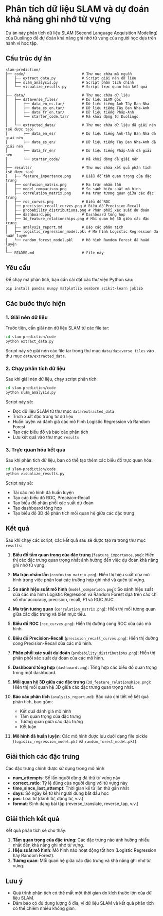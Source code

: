 # Phân tích dữ liệu SLAM và dự đoán khả năng ghi nhớ từ vựng

Dự án này phân tích dữ liệu SLAM (Second Language Acquisition Modeling) của Duolingo để dự đoán khả năng ghi nhớ từ vựng của người học dựa trên hành vi học tập.

## Cấu trúc dự án

```
slam-prediction/
├── code/                          # Thư mục chứa mã nguồn
│   ├── extract_data.py            # Script giải nén dữ liệu
│   ├── slam_analysis.py           # Script phân tích chính
│   └── visualize_results.py       # Script trực quan hóa kết quả
│
├── data/                          # Thư mục chứa dữ liệu
│   ├── dataverse_files/           # Dữ liệu SLAM gốc
│   │   ├── data_en_es.tar/        # Dữ liệu tiếng Anh-Tây Ban Nha
│   │   ├── data_es_en.tar/        # Dữ liệu tiếng Tây Ban Nha-Anh
│   │   ├── data_fr_en.tar/        # Dữ liệu tiếng Pháp-Anh
│   │   └── starter_code.tar/      # Mã khởi động từ Duolingo
│   │
│   └── extracted_data/            # Thư mục chứa dữ liệu đã giải nén (sẽ được tạo)
│       ├── data_en_es/            # Dữ liệu tiếng Anh-Tây Ban Nha đã giải nén
│       ├── data_es_en/            # Dữ liệu tiếng Tây Ban Nha-Anh đã giải nén
│       ├── data_fr_en/            # Dữ liệu tiếng Pháp-Anh đã giải nén
│       └── starter_code/          # Mã khởi động đã giải nén
│
├── results/                       # Thư mục chứa kết quả phân tích (sẽ được tạo)
│   ├── feature_importance.png     # Biểu đồ tầm quan trọng của đặc trưng
│   ├── confusion_matrix.png       # Ma trận nhầm lẫn
│   ├── model_comparison.png       # So sánh hiệu suất mô hình
│   ├── correlation_matrix.png     # Ma trận tương quan giữa các đặc trưng
│   ├── roc_curves.png             # Biểu đồ ROC
│   ├── precision_recall_curves.png # Biểu đồ Precision-Recall
│   ├── probability_distributions.png # Phân phối xác suất dự đoán
│   ├── dashboard.png              # Dashboard tổng hợp
│   ├── 3d_feature_relationships.png # Mối quan hệ 3D giữa các đặc trưng
│   ├── analysis_report.md         # Báo cáo phân tích
│   ├── logistic_regression_model.pkl # Mô hình Logistic Regression đã huấn luyện
│   └── random_forest_model.pkl    # Mô hình Random Forest đã huấn luyện
│
└── README.md                      # File này
```

## Yêu cầu

Để chạy mã phân tích, bạn cần cài đặt các thư viện Python sau:

```bash
pip install pandas numpy matplotlib seaborn scikit-learn joblib
```

## Các bước thực hiện

### 1. Giải nén dữ liệu

Trước tiên, cần giải nén dữ liệu SLAM từ các file tar:

```bash
cd slam-prediction/code
python extract_data.py
```

Script này sẽ giải nén các file tar trong thư mục `data/dataverse_files` vào thư mục `data/extracted_data`.

### 2. Chạy phân tích dữ liệu

Sau khi giải nén dữ liệu, chạy script phân tích:

```bash
cd slam-prediction/code
python slam_analysis.py
```

Script này sẽ:
- Đọc dữ liệu SLAM từ thư mục `data/extracted_data`
- Trích xuất đặc trưng từ dữ liệu
- Huấn luyện và đánh giá các mô hình Logistic Regression và Random Forest
- Tạo các biểu đồ và báo cáo phân tích
- Lưu kết quả vào thư mục `results`

### 3. Trực quan hóa kết quả

Sau khi phân tích dữ liệu, bạn có thể tạo thêm các biểu đồ trực quan hóa:

```bash
cd slam-prediction/code
python visualize_results.py
```

Script này sẽ:
- Tải các mô hình đã huấn luyện
- Tạo các biểu đồ ROC, Precision-Recall
- Tạo biểu đồ phân phối xác suất dự đoán
- Tạo dashboard tổng hợp
- Tạo biểu đồ 3D để phân tích mối quan hệ giữa các đặc trưng

## Kết quả

Sau khi chạy các script, các kết quả sau sẽ được tạo ra trong thư mục `results`:

1. **Biểu đồ tầm quan trọng của đặc trưng** (`feature_importance.png`): Hiển thị các đặc trưng quan trọng nhất ảnh hưởng đến việc dự đoán khả năng ghi nhớ từ vựng.

2. **Ma trận nhầm lẫn** (`confusion_matrix.png`): Hiển thị hiệu suất của mô hình trong việc phân loại các trường hợp ghi nhớ và quên từ vựng.

3. **So sánh hiệu suất mô hình** (`model_comparison.png`): So sánh hiệu suất của các mô hình Logistic Regression và Random Forest dựa trên các chỉ số như accuracy, precision, recall, F1 và ROC AUC.

4. **Ma trận tương quan** (`correlation_matrix.png`): Hiển thị mối tương quan giữa các đặc trưng và biến mục tiêu.

5. **Biểu đồ ROC** (`roc_curves.png`): Hiển thị đường cong ROC của các mô hình.

6. **Biểu đồ Precision-Recall** (`precision_recall_curves.png`): Hiển thị đường cong Precision-Recall của các mô hình.

7. **Phân phối xác suất dự đoán** (`probability_distributions.png`): Hiển thị phân phối xác suất dự đoán của các mô hình.

8. **Dashboard tổng hợp** (`dashboard.png`): Tổng hợp các biểu đồ quan trọng trong một dashboard.

9. **Mối quan hệ 3D giữa các đặc trưng** (`3d_feature_relationships.png`): Hiển thị mối quan hệ 3D giữa các đặc trưng quan trọng nhất.

10. **Báo cáo phân tích** (`analysis_report.md`): Báo cáo chi tiết về kết quả phân tích, bao gồm:
    - Kết quả đánh giá mô hình
    - Tầm quan trọng của đặc trưng
    - Tương quan giữa các đặc trưng
    - Kết luận

11. **Mô hình đã huấn luyện**: Các mô hình được lưu dưới dạng file pickle (`logistic_regression_model.pkl` và `random_forest_model.pkl`).

## Giải thích các đặc trưng

Các đặc trưng chính được sử dụng trong mô hình:

- **num_attempts**: Số lần người dùng đã thử từ vựng này
- **correct_ratio**: Tỷ lệ đúng của người dùng với từ vựng này
- **time_since_last_attempt**: Thời gian kể từ lần thử gần nhất
- **days**: Số ngày kể từ khi người dùng bắt đầu học
- **pos**: Loại từ (danh từ, động từ, v.v.)
- **format**: Định dạng bài tập (reverse_translate, reverse_tap, v.v.)

## Giải thích kết quả

Kết quả phân tích sẽ cho thấy:

1. **Tầm quan trọng của đặc trưng**: Các đặc trưng nào ảnh hưởng nhiều nhất đến khả năng ghi nhớ từ vựng.
2. **Hiệu suất mô hình**: Mô hình nào hoạt động tốt hơn (Logistic Regression hay Random Forest).
3. **Tương quan**: Mối quan hệ giữa các đặc trưng và khả năng ghi nhớ từ vựng.

## Lưu ý

- Quá trình phân tích có thể mất một thời gian do kích thước lớn của dữ liệu SLAM.
- Đảm bảo có đủ dung lượng ổ đĩa, vì dữ liệu SLAM và kết quả phân tích có thể chiếm nhiều không gian.
